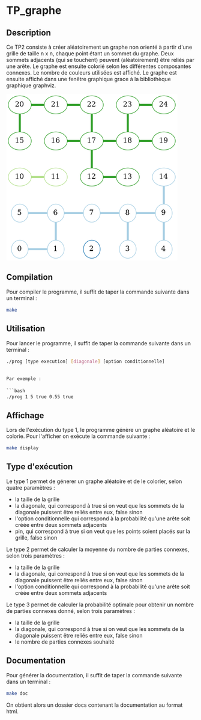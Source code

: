 # TP_graphe

## Description

Ce TP2 consiste à créer aléatoirement un graphe non orienté à partir d'une grille de taille n x n, chaque point étant un sommet du graphe. Deux sommets adjacents (qui se touchent) peuvent (aléatoirement) être reliés par une arête. Le graphe est ensuite colorié selon les différentes composantes connexes. Le nombre de couleurs utilisées est affiché. Le graphe est ensuite affiché dans une fenêtre graphique grace à la bibliothèque graphique graphviz.

![Exemple de graphe](images/exemple.png)

## Compilation

Pour compiler le programme, il suffit de taper la commande suivante dans un terminal :

```bash
make
```

## Utilisation

Pour lancer le programme, il suffit de taper la commande suivante dans un terminal :

```bash
./prog [type execution] [diagonale] [option conditionnelle]
```
```

Par exemple :

```bash
./prog 1 5 true 0.55 true
```

## Affichage

Lors de l'exécution du type 1, le programme génère un graphe aléatoire et le colorie. Pour l'afficher on exécute la commande suivante :

```bash
make display
```

## Type d'exécution

Le type 1 permet de génerer un graphe aléatoire et de le colorier, selon quatre paramètres :
- la taille de la grille 
- la diagonale, qui correspond à true si on veut que les sommets de la diagonale puissent être reliés entre eux, false sinon
- l'option conditionnelle qui correspond à la probabilité qu'une arête soit créée entre deux sommets adjacents
- pin, qui correspond à true si on veut que les points soient placés sur la grille, false sinon

Le type 2 permet de calculer la moyenne du nombre de parties connexes, selon trois paramètres :
- la taille de la grille
- la diagonale, qui correspond à true si on veut que les sommets de la diagonale puissent être reliés entre eux, false sinon
- l'option conditionnelle qui correspond à la probabilité qu'une arête soit créée entre deux sommets adjacents

Le type 3 permet de calculer la probabilité optimale pour obtenir un nombre de parties connexes donné, selon trois paramètres :
- la taille de la grille
- la diagonale, qui correspond à true si on veut que les sommets de la diagonale puissent être reliés entre eux, false sinon
- le nombre de parties connexes souhaité


## Documentation

Pour générer la documentation, il suffit de taper la commande suivante dans un terminal :

```bash
make doc
```

On obtient alors un dossier docs contenant la documentation au format html.